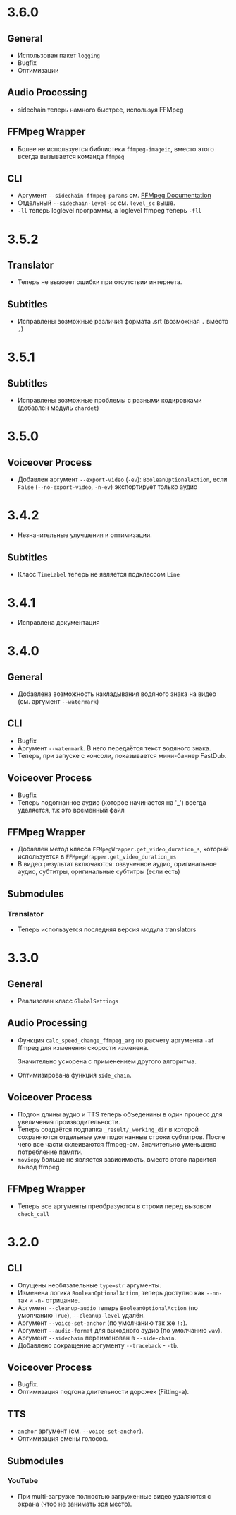 # 3.6.0

## General

- Использован пакет `logging`
- Bugfix
- Оптимизации

## Audio Processing

- sidechain теперь намного быстрее, используя FFMpeg

## FFMpeg Wrapper

- Более не используется библиотека `ffmpeg-imageio`, вместо этого всегда вызывается команда `ffmpeg`

## CLI

- Аргумент `--sidechain-ffmpeg-params` см. [FFMpeg Documentation](https://ffmpeg.org/ffmpeg-all.html#sidechaincompress)
- Отдельный `--sidechain-level-sc` см. `level_sc` выше.
- `-ll` теперь loglevel программы, а loglevel ffmpeg теперь `-fll`

# 3.5.2

## Translator

- Теперь не вызовет ошибки при отсутствии интернета.

## Subtitles

- Исправлены возможные различия формата .srt (возможная `.` вместо `,`)

# 3.5.1

## Subtitles

- Исправлены возможные проблемы с разными кодировками (добавлен модуль `chardet`)

# 3.5.0

## Voiceover Process

- Добавлен аргумент `--export-video` (`-ev`): `BooleanOptionalAction`, если `False` (`--no-export-video`, `-n-ev`)
  экспортирует только аудио

# 3.4.2

- Незначительные улучшения и оптимизации.

## Subtitles

- Класс `TimeLabel` теперь не является подклассом `Line`

# 3.4.1

- Исправлена документация

# 3.4.0

## General

- Добавлена возможность накладывания водяного знака на видео (см. аргумент `--watermark`)

## CLI

- Bugfix
- Аргумент `--watermark`. В него передаётся текст водяного знака.
- Теперь, при запуске с консоли, показывается мини-баннер FastDub.

## Voiceover Process

- Bugfix
- Теперь подогнанное аудио (которое начинается на '_') всегда удаляется, т.к это временный файл

## FFMpeg Wrapper

- Добавлен метод класса `FFMpegWrapper.get_video_duration_s`, который используется
  в `FFMpegWrapper.get_video_duration_ms`
- В видео результат включаются: озвученное аудио, оригинальное аудио, субтитры, оригинальные субтитры (если есть)

## Submodules

### Translator

- Теперь используется последняя версия модула translators

# 3.3.0

## General

- Реализован класс `GlobalSettings`

## Audio Processing

- Функция `calc_speed_change_ffmpeg_arg` по расчету аргумента `-af` ffmpeg для изменения скорости изменена.

  Значительно ускорена с применением другого алгоритма.

- Оптимизирована функция `side_chain`.

## Voiceover Process

- Подгон длины аудио и TTS теперь объеденины в один процесс для увеличения производительности.
- Теперь создаётся подпапка `_result/_working_dir` в которой сохраняются отдельные уже подогнанные строки субтитров.
  После чего все части склеиваются ffmpeg-ом.
  Значительно уменьшено потребление памяти.
- `moviepy` больше не является зависимость, вместо этого парсится вывод ffmpeg

## FFMpeg Wrapper

- Теперь все аргументы преобразуются в строки перед вызовом `check_call`

# 3.2.0

## CLI

- Опущены необязательные `type=str` аргументы.
- Изменена логика `BooleanOptionalAction`, теперь доступно как `--no-` так и `-n-` отрицание.
- Аргумент `--cleanup-audio` теперь `BooleanOptionalAction` (по умолчанию `True`), `--cleanup-level` удалён.
- Аргумент `--voice-set-anchor` (по умолчанию так же `!:`).
- Аргумент `--audio-format` для выходного аудио (по умолчанию `wav`).
- Аргумент `--sidechain` переименован в `--side-chain`.
- Добавлено сокращение аргументу `--traceback` - `-tb`.

## Voiceover Process

- Bugfix.
- Оптимизация подгона длительности дорожек (Fitting-а).

## TTS

- `anchor` аргумент (см. `--voice-set-anchor`).
- Оптимизация смены голосов.

## Submodules

### YouTube

- При multi-загрузке полностью загруженные видео удаляются с экрана (чтоб не занимать зря место).
